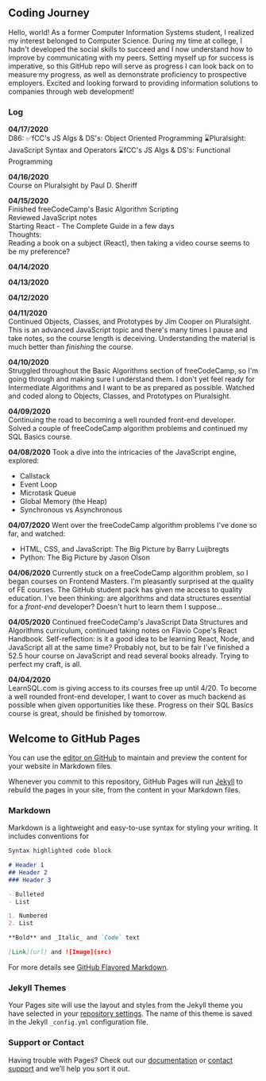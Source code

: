## Coding Journey
Hello, world! As a former Computer Information Systems student, I realized my interest belonged to Computer Science. During my time at college, I hadn't developed the social skills to succeed and I now understand how to improve by communicating with my peers. Setting myself up for success is imperative, so this GitHub repo will serve as progress I can look back on to measure my progress, as well as demonstrate proficiency to prospective employers.
Excited and looking forward to providing information solutions to companies through web development!

### Log

**04/17/2020**  
D86:
✅fCC's JS Algs & DS's: Object Oriented Programming
⌛️Pluralsight: JavaScript Syntax and Operators
⌛️fCC's JS Algs & DS's: Functional Programming

**04/16/2020**  
Course on Pluralsight by Paul D. Sheriff

**04/15/2020**  
Finished freeCodeCamp's  Basic Algorithm Scripting  
Reviewed JavaScript notes  
Starting React - The Complete Guide in a few days  
Thoughts:  
Reading a book on a subject (React), then taking a video course seems to be my preference? 


**04/14/2020**  

**04/13/2020**  

**04/12/2020**  

**04/11/2020**  
Continued Objects, Classes, and Prototypes by Jim Cooper on Pluralsight. This is an advanced JavaScript topic and there's many times I pause and take notes, so the course length is deceiving. Understanding the material is much better than _finishing_ the course.

**04/10/2020**  
Struggled throughout the Basic Algorithms section of freeCodeCamp, so I'm going through and making sure I understand them. I don't yet feel ready for Intermediate Algorithms and I want to be as prepared as possible. Watched and coded along to Objects, Classes, and Prototypes on Pluralsight.

**04/09/2020**  
Continuing the road to becoming a well rounded front-end developer. Solved a couple of freeCodeCamp algorithm problems and continued my SQL Basics course.

**04/08/2020**
Took a dive into the intricacies of the JavaScript engine, explored:
* Callstack
* Event Loop
* Microtask Queue
* Global Memory (the Heap)
* Synchronous vs Asynchronous

**04/07/2020**
Went over the freeCodeCamp algorithm problems I've done so far, and watched:  
* HTML, CSS, and JavaScript: The Big Picture by Barry Luijbregts
* Python: The Big Picture by Jason Olson

**04/06/2020**
Currently stuck on a freeCodeCamp algorithm problem, so I began courses on Frontend Masters. I'm pleasantly surprised at the quality of FE courses. The GitHub student pack has given me access to quality education. I've been thinking: are algorithms and data structures essential for a _front-end_ developer? Doesn't hurt to learn them I suppose...


**04/05/2020**
Continued freeCodeCamp's JavaScript Data Structures and Algorithms curriculum, continued taking notes on Flavio Cope's React Handbook. Self-reflection: is it a good idea to be learning React, Node, and JavaScript all at the same time? Probably not, but to be fair I've finished a 52.5 hour course on JavaScript and read several books already. Trying to perfect my craft, is all.


**04/04/2020**  
LearnSQL.com is giving access to its courses free up until 4/20. To become a well rounded front-end developer, I want to cover as much backend as possible when given opportunities like these. Progress on their SQL Basics course is great, should be finished by tomorrow.










## Welcome to GitHub Pages

You can use the [editor on GitHub](https://github.com/Tobiscuit/tobiscuit.github.io/edit/master/README.md) to maintain and preview the content for your website in Markdown files.

Whenever you commit to this repository, GitHub Pages will run [Jekyll](https://jekyllrb.com/) to rebuild the pages in your site, from the content in your Markdown files.

### Markdown

Markdown is a lightweight and easy-to-use syntax for styling your writing. It includes conventions for

```markdown
Syntax highlighted code block

# Header 1
## Header 2
### Header 3

- Bulleted
- List

1. Numbered
2. List

**Bold** and _Italic_ and `Code` text

[Link](url) and ![Image](src)
```

For more details see [GitHub Flavored Markdown](https://guides.github.com/features/mastering-markdown/).

### Jekyll Themes

Your Pages site will use the layout and styles from the Jekyll theme you have selected in your [repository settings](https://github.com/Tobiscuit/tobiscuit.github.io/settings). The name of this theme is saved in the Jekyll `_config.yml` configuration file.

### Support or Contact

Having trouble with Pages? Check out our [documentation](https://help.github.com/categories/github-pages-basics/) or [contact support](https://github.com/contact) and we’ll help you sort it out.
